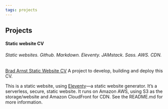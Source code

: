 ```yaml
---
tags: projects
---
```


## Projects
#### Static website CV
###### Static websites. Github. Markdown. Eleventy. JAMstack. Sass. AWS. CDN.

[Brad Arnst Static Website CV](https://github.com/bradarnst/newcv) A project to develop, building and deploy this CV.

This is a static website, using [Eleventy](https://www.11ty.dev/)&mdash;a static website generator. It’s a serverless, secure, static website. It runs on Amazon AWS, using S3 as the storage/website and Amazon CloudFront for CDN. See the README.md for more information.